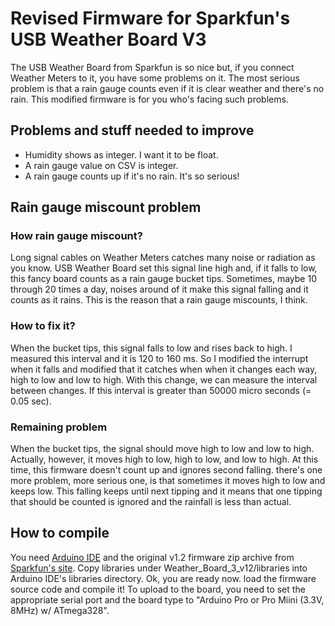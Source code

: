 # Revised Firmware for Sparkfun's USB Weather Board V3

The USB Weather Board from Sparkfun is so nice but, if you connect Weather Meters to it, you have some problems on it.  The most serious problem is that a rain gauge counts even if it is clear weather and there's no rain.
This modified firmware is for you who's facing such problems.

## Problems and stuff needed to improve

* Humidity shows as integer.  I want it to be float.
* A rain gauge value on CSV is integer.
* A rain gauge counts up if it's no rain.  It's so serious!

## Rain gauge miscount problem

### How rain gauge miscount?

Long signal cables on Weather Meters catches many noise or radiation as you know.  USB Weather Board set this signal line high and, if it falls to low, this fancy board counts as a rain gauge bucket tips.  Sometimes, maybe 10 through 20 times a day, noises around of it make this signal falling and it counts as it rains.  This is the reason that a rain gauge miscounts, I think.

### How to fix it?

When the bucket tips, this signal falls to low and rises back to high.  I measured this interval and it is 120 to 160 ms.  So I modified the interrupt when it falls and modified that it catches when when it changes each way, high to low and low to high.  With this change, we can measure the interval between changes.  If this interval is greater than 50000 micro seconds (= 0.05 sec).

### Remaining problem

When the bucket tips, the signal should move high to low and low to high.  Actually, however, it moves high to low, high to low, and low to high.  At this time, this firmware doesn't count up and ignores second falling.  there's one more problem, more serious one, is that sometimes it moves high to low and keeps low.  This falling keeps until next tipping and it means that one tipping that should be counted is ignored and the rainfall is less than actual.

## How to compile

You need [Arduino IDE](http://arduino.cc/hu/Main/Software) and the original v1.2 firmware zip archive from [Sparkfun's site](http://www.sparkfun.com/products/10586).  Copy libraries under Weather_Board_3_v12/libraries into Arduino IDE's libraries directory.  Ok, you are ready now.  load the firmware source code and compile it!  To upload to the board, you need to set the appropriate serial port and the board type to "Arduino Pro or Pro Miini (3.3V, 8MHz) w/ ATmega328".